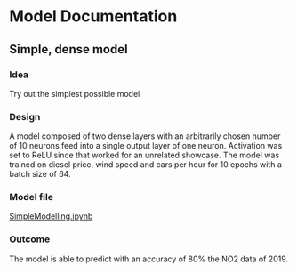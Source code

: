 # Model Documentation

## Simple, dense model

### Idea
Try out the simplest possible model

### Design
A model composed of two dense layers with an arbitrarily chosen number of 10 neurons feed into a single output layer of one neuron.
Activation was set to ReLU since that worked for an unrelated showcase.
The model was trained on diesel price, wind speed and cars per hour for 10 epochs with a batch size of 64.

### Model file
[SimpleModelling.ipynb](../SimpleModelling.ipynb)

### Outcome
The model is able to predict with an accuracy of 80% the NO2 data of 2019.